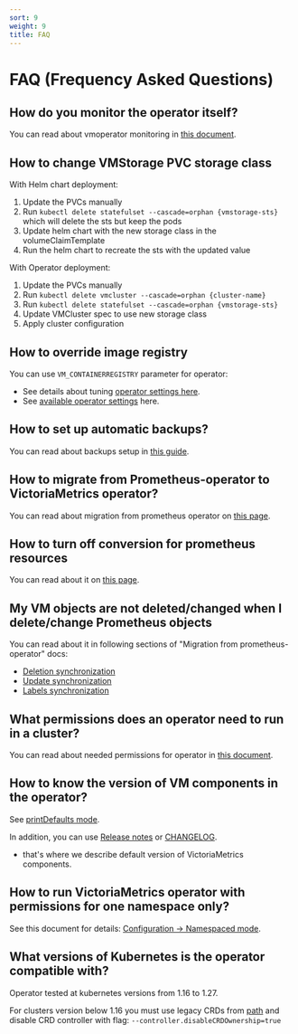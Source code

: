 ```yaml
---
sort: 9
weight: 9
title: FAQ
---
```


# FAQ (Frequency Asked Questions)

## How do you monitor the operator itself?

You can read about vmoperator monitoring in [this document](https://docs.victoriametrics.com/operator/monitoring.html).

## How to change VMStorage PVC storage class

With Helm chart deployment:

1. Update the PVCs manually
1. Run `kubectl delete statefulset --cascade=orphan {vmstorage-sts}` which will delete the sts but keep the pods
1. Update helm chart with the new storage class in the volumeClaimTemplate
1. Run the helm chart to recreate the sts with the updated value

With Operator deployment:

1. Update the PVCs manually
1. Run `kubectl delete vmcluster --cascade=orphan {cluster-name}`
1. Run `kubectl delete statefulset --cascade=orphan {vmstorage-sts}`
1. Update VMCluster spec to use new storage class
1. Apply cluster configuration

## How to override image registry

You can use `VM_CONTAINERREGISTRY` parameter for operator:

- See details about tuning [operator settings here](https://docs.victoriametrics.com/operator/setup.html#settings).
- See [available operator settings](https://docs.victoriametrics.com/operator/vars.html) here.

## How to set up automatic backups?

You can read about backups setup in [this guide](https://docs.victoriametrics.com/operator/guides/backups.html).

## How to migrate from Prometheus-operator to VictoriaMetrics operator?

You can read about migration from prometheus operator on [this page](https://docs.victoriametrics.com/operator/migration.html).

## How to turn off conversion for prometheus resources

You can read about it on [this page](https://docs.victoriametrics.com/operator/migration.html#objects-convesion).

## My VM objects are not deleted/changed when I delete/change Prometheus objects

You can read about it in following sections of "Migration from prometheus-operator" docs:

- [Deletion synchronization](https://docs.victoriametrics.com/operator/migration.html#deletion-synchronization)
- [Update synchronization](https://docs.victoriametrics.com/operator/migration.html#update-synchronization)
- [Labels synchronization](https://docs.victoriametrics.com/operator/migration.html#labels-synchronization)

## What permissions does an operator need to run in a cluster?

You can read about needed permissions for operator in [this document](https://docs.victoriametrics.com/operator/security.html#roles).

## How to know the version of VM components in the operator?

See [printDefaults mode](https://docs.victoriametrics.com/operator/configuration).

In addition, you can use [Release notes](https://github.com/VictoriaMetrics/operator/releases) 
or [CHANGELOG](https://github.com/VictoriaMetrics/operator/blob/master/docs/CHANGELOG.MD).
- that's where we describe default version of VictoriaMetrics components.

## How to run VictoriaMetrics operator with permissions for one namespace only?

See this document for details: [Configuration -> Namespaced mode](https://docs.victoriametrics.com/operator/configuration.html#namespaced-mode).

## What versions of Kubernetes is the operator compatible with?

Operator tested at kubernetes versions from 1.16 to 1.27.

For clusters version below 1.16 you must use legacy CRDs from [path](https://github.com/VictoriaMetrics/operator/tree/master/config/crd/legacy)
and disable CRD controller with flag: `--controller.disableCRDOwnership=true`
